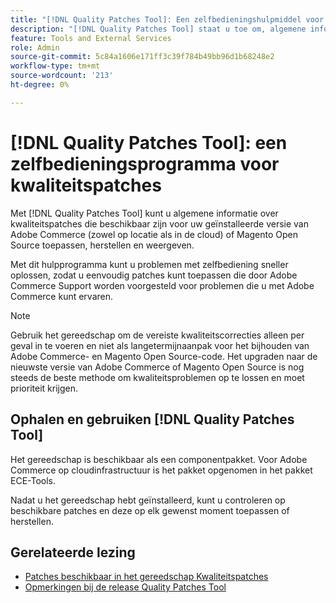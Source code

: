 ```yaml
---
title: "[!DNL Quality Patches Tool]: Een zelfbedieningshulpmiddel voor kwaliteitspatches"
description: "[!DNL Quality Patches Tool] staat u toe om, algemene informatie over kwaliteitspatches toe te passen terug te keren en te bekijken beschikbaar voor uw geïnstalleerde versie van Adobe Commerce (zowel op-gebouw als op wolkeninfrastructuur) of Magento Open Source."
feature: Tools and External Services
role: Admin
source-git-commit: 5c84a1606e171ff3c39f784b49bb96d1b68248e2
workflow-type: tm+mt
source-wordcount: '213'
ht-degree: 0%

---
```


# [!DNL Quality Patches Tool]: een zelfbedieningsprogramma voor kwaliteitspatches

Met [!DNL Quality Patches Tool] kunt u algemene informatie over kwaliteitspatches die beschikbaar zijn voor uw geïnstalleerde versie van Adobe Commerce (zowel op locatie als in de cloud) of Magento Open Source toepassen, herstellen en weergeven.

Met dit hulpprogramma kunt u problemen met zelfbediening sneller oplossen, zodat u eenvoudig patches kunt toepassen die door Adobe Commerce Support worden voorgesteld voor problemen die u met Adobe Commerce kunt ervaren.

>[!NOTE]
>
>Gebruik het gereedschap om de vereiste kwaliteitscorrecties alleen per geval in te voeren en niet als langetermijnaanpak voor het bijhouden van Adobe Commerce- en Magento Open Source-code. Het upgraden naar de nieuwste versie van Adobe Commerce of Magento Open Source is nog steeds de beste methode om kwaliteitsproblemen op te lossen en moet prioriteit krijgen.

## Ophalen en gebruiken [!DNL Quality Patches Tool]

Het gereedschap is beschikbaar als een componentpakket. Voor Adobe Commerce op cloudinfrastructuur is het pakket opgenomen in het pakket ECE-Tools.

Nadat u het gereedschap hebt geïnstalleerd, kunt u controleren op beschikbare patches en deze op elk gewenst moment toepassen of herstellen.

## Gerelateerde lezing

* [Patches beschikbaar in het gereedschap Kwaliteitspatches](/help/tools/quality-patches-tool/usage.md)
* [Opmerkingen bij de release Quality Patches Tool](/help/tools/quality-patches-tool/release-notes.md)
